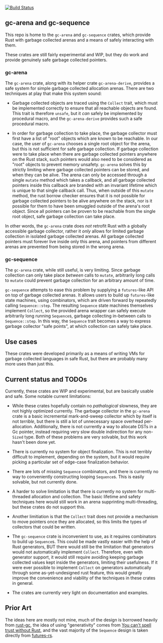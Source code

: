 [![Build Status](https://img.shields.io/circleci/project/github/kyren/gc-arena.svg)](https://circleci.com/gh/kyren/gc-arena)

## gc-arena and gc-sequence
 
This repo is home to the `gc-arena` and `gc-sequence` crates, which provide Rust
with garbage collected arenas and a means of safely interacting with them.

These crates are still fairly experimental and WIP, but they do work and provide
genuinely safe garbage collected pointers.

### gc-arena

The `gc-arena` crate, along with its helper crate `gc-arena-derive`, provides a
safe system for simple garbage collected allocation arenas.  There are two
techniques at play that make this system sound:

* Garbage collected objects are traced using the `Collect` trait, which must be
  implemented correctly to ensure that all reachable objects are found.  This
  trait is therefore `unsafe`, but it *can* safely be implemented by procedural
  macro, and the `gc-arena-derive` provides such a safe procedural macro.

* In order for garbage collection to take place, the garbage collector must
  first have a list of "root" objects which are known to be reachable.  In our
  case, the user of `gc-arena` chooses a single root object for the arena, but
  this is not sufficient for safe garbage collection.  If garbage collection
  were to take place when there are garbage collected pointers anywhere on the
  Rust stack, such pointers would also need to be considered as "root" objects
  to prevent memory unsafety.  `gc-arena` solves this by strictly limiting where
  garbage collected pointers can be stored, and when they can be alive.  The
  arena can only be accessed through a single `mutate` method which takes a
  callback, and all garbage collected pointers inside this callback are branded
  with an invariant lifetime which is unique to that single callback call.
  Thus, when outside of this `mutate` method, the rust borrow checker ensures
  that it is not possible for garbage collected pointers to be alive anywhere on
  the stack, nor is it possible for them to have been smuggled outside of the
  arena's root object.  Since all pointers can be proven to be reachable from
  the single root object, safe garbage collection can take place.
  
In other words, the `gc-arena` crate does *not* retrofit Rust with a globally
accessible garbage collector, rather it *only* allows for limited garbage
collection in isolated garbage collected arenas.  All garbage collected pointers
must forever live inside only this arena, and pointers from different arenas are
prevented from being stored in the wrong arena.

### gc-sequence

The `gc-arena` crate, while still useful, is very limiting.  Since garbage
collection can only take place *between* calls to `mutate`, arbitrarily long
calls to `mutate` could prevent garbage collection for an arbitrary amount of
time.

`gc-sequence` attempts to ease this problem by supplying a `futures`-like API on
top of garbage collected arenas.  It allows users to build up `futures`-like
state machines, using combinators, which are driven forward by repeatedly
calling `Sequence::step`.  The resulting `Sequence` state machines themselves
implement `Collect`, so the provided arena wrapper can safely execute
arbitrarily long running `Sequence`s, garbage collecting in-between calls to
`Sequence::step`.  In this way, the `Sequence` trait becomes a way to express
garbage collector "safe points", at which collection can safely take place.

## Use cases

These crates were developed primarily as a means of writing VMs for garbage
collected languages in safe Rust, but there are probably many more uses than
just this.

## Current status and TODOs

Currently, these crates are WIP and experimental, but are basically usable and
safe.  Some notable current limitations:

* While these crates hopefully contain no *pathalogical* slowness, they are not
  highly optimized currently.  The garbage collector in the `gc-arena` crate is
  a basic incremental mark-and-sweep collector which by itself is not
  *terrible*, but there is still a lot of unnecessary space overhead
  per-allocation.  Additionally, there is not currently a way to allocate DSTs
  in a Gc pointer, instead requiring very slow double indirection for any
  non-`Sized` type.  Both of these problems are very solvable, but this work
  hasn't been done yet.
  
* There is currently no system for object finalization.  This is not terribly
  difficult to implement, depending on the system, but it would require picking
  a particular set of edge-case finalization behavior.
  
* There are lots of missing `Sequence` combinators, and there is currently no
  way to conveniently constructing looping `Sequence`s.  This is easily
  solvable, but not currently done.
  
* A harder to solve limitation is that there is currently no system for
  multi-threaded allocation and collection.  The basic lifetime and safety
  techniques here would still work in an arena supprinting multi-threading, but
  these crates do not support this.
  
* Another limitiation is that the `Collect` trait does not provide a mechanism
  to move pointers once they are allocated, so this limits the types of
  collectors that could be written.
  
* The `gc-sequence` crate is inconvenient to use, as it requires combinators to
  build up `Sequence`s.  This could be made vastly easier with the help of Rust
  generators, BUT there would still be the limitation that generators would not
  automatically implement `Collect`.  Therefore, even with generator support, it
  would still require avoiding keeping garbage collected values kept inside the
  generators, limiting their usefulness.  If it were ever possible to implement
  `Collect` on generators automatically through some as-yet-undesigned rust
  feature, this would greatly improve the convenience and viability of the
  techniques in these crates in general.

* The crates are currently very light on documentation and examples.

## Prior Art

The ideas here are mostly not mine, much of the design is borrowed heavily from
[rust-gc](https://manishearth.github.io/blog/2015/09/01/designing-a-gc-in-rust/),
the idea of using "generativity" comes from [You can't spell trust without
Rust](https://raw.githubusercontent.com/Gankro/thesis/master/thesis.pdf), and
the vast majority of the `Sequence` design is taken directly from
[futures-rs](https://github.com/rust-lang-nursery/futures-rs).
